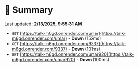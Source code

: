 # 📖 Summary
Last updated: **2/13/2025, 9:55:31 AM**

- `GET` [https://talk-m6gd.onrender.com/umar](https://talk-m6gd.onrender.com/umar) - **Down** (152ms)
- `GET` [https://talk-m6gd.onrender.com/9337](https://talk-m6gd.onrender.com/9337) - **Down** (101ms)
- `GET` [https://talk-m6gd.onrender.com/umar920](https://talk-m6gd.onrender.com/umar920) - **Down** (100ms)
